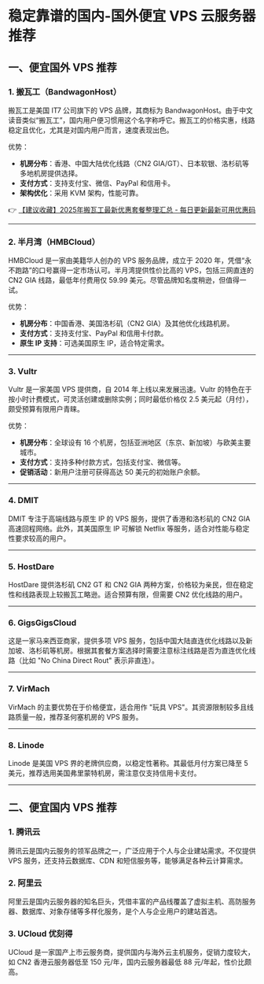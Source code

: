 # 稳定靠谱的国内-国外便宜 VPS 云服务器推荐

## 一、便宜国外 VPS 推荐

### 1. 搬瓦工（BandwagonHost）
搬瓦工是美国 IT7 公司旗下的 VPS 品牌，其商标为 BandwagonHost。由于中文读音类似“搬瓦工”，国内用户便习惯用这个名字称呼它。搬瓦工的价格实惠，线路稳定且优化，尤其是对国内用户而言，速度表现出色。

优势：  
- **机房分布**：香港、中国大陆优化线路（CN2 GIA/GT）、日本软银、洛杉矶等多地机房提供选择。  
- **支付方式**：支持支付宝、微信、PayPal 和信用卡。  
- **架构优化**：采用 KVM 架构，性能可靠。  

👉 [【建议收藏】2025年搬瓦工最新优惠套餐整理汇总 - 每日更新最新可用优惠码](https://bit.ly/banwagon)

---

### 2. 半月湾（HMBCloud）
HMBCloud 是一家由美籍华人创办的 VPS 服务品牌，成立于 2020 年，凭借“永不跑路”的口号赢得一定市场认可。半月湾提供性价比高的 VPS，包括三网直连的 CN2 GIA 线路，最低年付费用仅 59.99 美元。尽管品牌知名度稍逊，但值得一试。

优势：  
- **机房分布**：中国香港、美国洛杉矶（CN2 GIA）及其他优化线路机房。  
- **支付方式**：支持支付宝、PayPal 和信用卡付款。  
- **原生 IP 支持**：可选美国原生 IP，适合特定需求。

---

### 3. Vultr
Vultr 是一家美国 VPS 提供商，自 2014 年上线以来发展迅速。Vultr 的特色在于按小时计费模式，可灵活创建或删除实例；同时最低价格仅 2.5 美元起（月付），颇受预算有限用户青睐。

优势：  
- **机房分布**：全球设有 16 个机房，包括亚洲地区（东京、新加坡）与欧美主要城市。  
- **支付方式**：支持多种付款方式，包括支付宝、微信等。  
- **促销活动**：新用户注册可获得高达 50 美元的初始账户余额。  

---

### 4. DMIT
DMIT 专注于高端线路与原生 IP 的 VPS 服务，提供了香港和洛杉矶的 CN2 GIA 高速回程网络。此外，其美国原生 IP 可解锁 Netflix 等服务，适合对性能与稳定性要求较高的用户。

---

### 5. HostDare
HostDare 提供洛杉矶 CN2 GT 和 CN2 GIA 两种方案，价格较为亲民，但在稳定性和线路表现上较搬瓦工略逊。适合预算有限，但需要 CN2 优化线路的用户。

---

### 6. GigsGigsCloud
这是一家马来西亚商家，提供多项 VPS 服务，包括中国大陆直连优化线路以及新加坡、洛杉矶等机房。根据其套餐方案选择时需要注意标注线路是否为直连优化线路（比如 "No China Direct Rout" 表示非直连）。

---

### 7. VirMach
VirMach 的主要优势在于价格便宜，适合用作 "玩具 VPS"。其资源限制较多且线路质量一般，推荐圣何塞机房的 VPS 服务。

---

### 8. Linode
Linode 是美国 VPS 界的老牌供应商，以稳定性著称。其最低月付方案已降至 5 美元，推荐选用美国弗里蒙特机房，需注意仅支持信用卡支付。

---

## 二、便宜国内 VPS 推荐

### 1. 腾讯云
腾讯云是国内云服务的领军品牌之一，广泛应用于个人与企业建站需求。不仅提供 VPS 服务，还支持云数据库、CDN 和短信服务等，能够满足各种云计算需求。

### 2. 阿里云
阿里云是国内云服务器的知名巨头，凭借丰富的产品线覆盖了虚拟主机、高防服务器、数据库、对象存储等多样化服务，是个人与企业用户的建站首选。

### 3. UCloud 优刻得
UCloud 是一家国产上市云服务商，提供国内与海外云主机服务，促销力度较大，如 CN2 香港云服务器低至 150 元/年，国内云服务器最低 88 元/年起，性价比颇高。